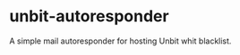 unbit-autoresponder
===================

A simple mail autoresponder for hosting Unbit whit blacklist.
